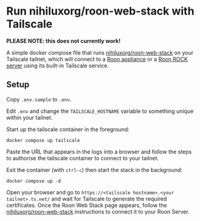 # Run nihiluxorg/roon-web-stack with Tailscale

**PLEASE NOTE: this does not currently work!**

A simple docker compose file that runs
[nihiluxorg/roon-web-stack](https://github.com/nihilux-org/roon-web-stack)
on your Tailscale tailnet, which will connect to a
[Roon appliance](https://roon.app/en/nucleus) or a
[Roon ROCK server](https://help.roonlabs.com/portal/en/kb/articles/rock-install-guide)
using its built-in Tailscale service.

## Setup

Copy `.env.sample` to `.env`.

Edit `.env` and change the `TAILSCALE_HOSTNAME` variable to something unique
within your tailnet.

Start up the tailscale container in the foreground:

```
docker compose up tailscale
```

Paste the URL that appears in the logs into a browser and follow the steps to
authorise the tailscale container to connect to your tailnet.

Exit the container (with `ctrl-c`) then start the stack in the background:

```
docker compose up -d
```

Open your browser and go to `https://<tailscale hostname>.<your tailnet>.ts.net/`
and wait for Tailscale to generate the required certificates. Once the Roon Web Stack
page appears, follow the
[nihiluxorg/roon-web-stack](https://github.com/nihilux-org/roon-web-stack/blob/main/README.md)
instructions to connect it to your Roon Server.

